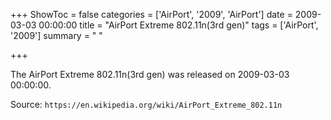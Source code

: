 +++
ShowToc = false
categories = ['AirPort', '2009', 'AirPort']
date = 2009-03-03 00:00:00
title = "AirPort Extreme 802.11n(3rd gen)"
tags = ['AirPort', '2009']
summary = " "

+++

The AirPort Extreme 802.11n(3rd gen) was released on 2009-03-03 00:00:00.

Source: `https://en.wikipedia.org/wiki/AirPort_Extreme_802.11n`


